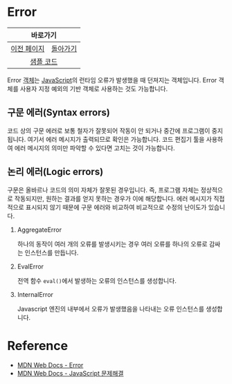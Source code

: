 # Error

<table>
    <thead>
        <tr>
            <th colspan="2" style="text-align: center;">바로가기</th>
        </tr>
    </thead>
    <tbody>
        <tr>
            <td>
                <a href="/../javascript/docs/0813.html">이전 페이지</a>
            </td>
            <td>
                <a href="/../javascript/">돌아가기</a>
            </td>
        </tr>
        <tr>
            <td colspan="2" style="text-align: center;">
                <a href="/../javascript/0814/">샘플 코드</a>
            </td>
        </tr>
    </tbody>
</table>

Error [객체](/javascript/docs/glossary.html#객체)는 [JavaScript](/javascript/docs/glossary.html#javascript)의 런타임 오류가 발생했을 때 던져지는 객체입니다. Error 객체를 사용자 지정 예외의 기반 객체로 사용하는 것도 가능합니다. 

## 구문 에러(Syntax errors)

코드 상의 구문 에러로 보통 철자가 잘못되어 작동이 안 되거나 중간에 프로그램이 중지됩니다. 여기서 에러 메시지가 출력되므로 확인은 가능합니다. 코드 편집기 툴을 사용하여 에러 메시지의 의미만 파악할 수 있다면 고치는 것이 가능합니다. 

## 논리 에러(Logic errors)

구문은 올바르나 코드의 의미 자체가 잘못된 경우입니다. 즉, 프로그램 자체는 정상적으로 작동되지만, 원하는 결과를 얻지 못하는 경우가 이에 해당합니다. 에러 메시지가 직접적으로 표시되지 않기 때문에 구문 에러와 비교하여 비교적으로 수정의 난이도가 있습니다.

1. AggregateError
   
    하나의 동작이 여러 개의 오류를 발생시키는 경우 여러 오류를 하나의 오류로 감싸는 인스턴스를 만듭니다.

2. EvalError

    전역 함수 `eval()`에서 발생하는 오류의 인스턴스를 생성합니다.

3. InternalError

    Javascript 엔진의 내부에서 오류가 발생했음을 나타내는 오류 인스턴스를 생성합니다.

# Reference

* [MDN Web Docs - Error](https://developer.mozilla.org/ko/docs/Web/JavaScript/Reference/Global_Objects/Error)
* [MDN Web Docs - JavaScript 문제해결](https://developer.mozilla.org/ko/docs/Learn/JavaScript/First_steps/What_went_wrong)